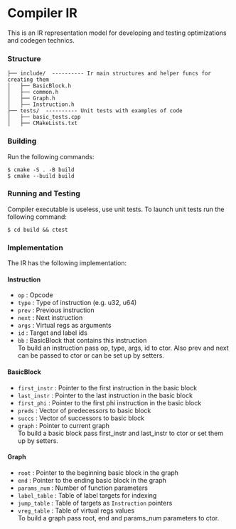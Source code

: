 # Compiler IR 
This is an IR representation model for developing and testing optimizations and codegen technics.
### Structure
```
├── include/  ---------- Ir main structures and helper funcs for creating them
│   ├── BasicBlock.h
│   ├── common.h
│   ├── Graph.h
│   ├── Instruction.h
├── tests/  ---------- Unit tests with examples of code
│   ├── basic_tests.cpp
│   ├── CMakeLists.txt
```
### Building
Run the following commands:
```
$ cmake -S . -B build
$ cmake --build build
```
### Running and Testing
Compiler executable is useless, use unit tests. To launch unit tests run the following command:
```
$ cd build && ctest
```
### Implementation
The IR has the following implementation:
#### Instruction
- `op`           : Opcode
- `type`         : Type of instruction (e.g. u32, u64)
- `prev`         : Previous instruction
- `next`         : Next instruction
- `args`         : Virtual regs as arguments
- `id`           : Target and label ids
- `bb`           : BasicBlock that contains this instruction  
To build an instruction pass op, type, args, id to ctor. Also prev and next can be passed to ctor or can be set up by setters.
#### BasicBlock
- `first_instr`  : Pointer to the first instruction in the basic block
- `last_instr`   : Pointer to the last instruction in the basic block
- `first_phi`    : Pointer to the first phi instruction in the basic block
- `preds`        : Vector of predecessors to basic block
- `succs`        : Vector of successors to basic block
- `graph`        : Pointer to current graph  
To build a basic block pass first_instr and last_instr to ctor or set them up by setters.
#### Graph
- `root`         : Pointer to the beginning basic block in the graph
- `end`          : Pointer to the ending basic block in the graph
- `params_num`   : Number of function parameters
- `label_table`  : Table of label targets for indexing
- `jump_table`   : Table of targets as `Instruction` pointers
- `vreg_table`   : Table of virtual regs values  
To build a graph pass root, end and params_num parameters to ctor.
